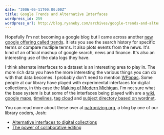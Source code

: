 ```yaml
---
date: "2006-05-11T00:00:00Z"
title: Google Trends and Alternative Interfaces
wordpress_id: 259
wordpress_url: http://blog.ryaneby.com/archives/google-trends-and-alternative-interfaces/
---
```

Hopefully I'm not becoming a google blog but I came across another <a href="http://www.google.com/trends">new google offering called trends</a>. It lets you see the search history for specific terms or compare mutliple terms. It also plots events from the news. It's kind of an official mashup of google search, news and finance. It's also an interesting use of the data logs they have.

I think alternate interfaces to a dataset is an interesting area to play in. The more rich data you have the more interesting the various things you can do with that data becomes. I probably don't need to mention <a href="http://www.plymouth.edu/library/opac/">WPopac</a>. Some people at our library have played with experimental interfaces for digital collections, in this case the <a href="http://mmm.lib.msu.edu/">Making of Modern Michigan</a>. I'm not sure what the base system is but some of the interfaces being played with are a <a href="http://blog.lib.msu.edu/mmmwiki/index.php/Main_Page">wiki</a>, <a href="http://blog.lib.msu.edu/gerrishj/maps/">google maps</a>, <a href="http://mmm.lib.msu.edu/search/interfaces/timelines.cfm">timelines</a>, <a href="http://mmm.lib.msu.edu/search/interfaces/tags.html">tag cloud</a> and <a href="http://mmm.lib.msu.edu/search/interfaces/directory.cfm">subject directory based on wordnet</a>.

You can read more about these over at <a href="http://www.patronizing.org/">patronizing.org</a>, a blog by one of our library coders, Josh:

<ul>
<li><a href="http://www.patronizing.org/?p=4">Alternative interfaces to digital collections</a></li>
<li><a href="http://www.patronizing.org/?p=7">The power of collaborative editing</a></li>
</ul>
